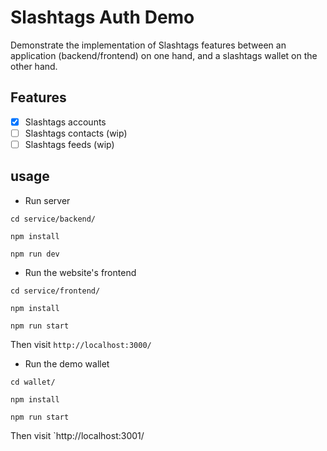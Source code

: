 # Slashtags Auth Demo

Demonstrate the implementation of Slashtags features between an application (backend/frontend) on one hand, and a slashtags wallet on the other hand.

## Features

- [x] Slashtags accounts
- [ ] Slashtags contacts (wip)
- [ ] Slashtags feeds (wip)

## usage

- Run server

```
cd service/backend/

npm install

npm run dev
```

- Run the website's frontend

```
cd service/frontend/

npm install

npm run start
```

Then visit `http://localhost:3000/`

- Run the demo wallet

```
cd wallet/

npm install

npm run start
```

Then visit `http://localhost:3001/
